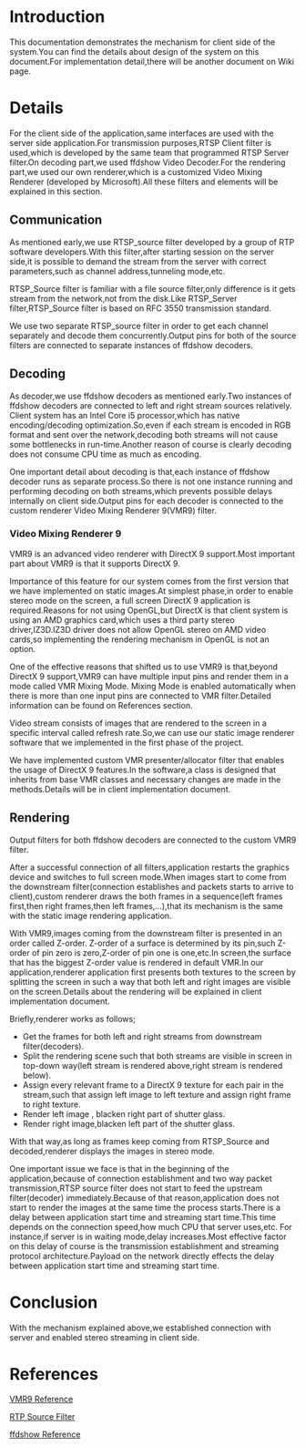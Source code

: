 # Introduction #

This documentation demonstrates the mechanism for client side of the system.You can find the details about design of the system on this document.For implementation detail,there will be another document on Wiki page.




# Details #

For the client side of the application,same interfaces are used with the server side application.For transmission purposes,RTSP Client filter is used,which is developed by the same team that programmed RTSP Server filter.On decoding part,we used ffdshow Video Decoder.For the rendering part,we used our own renderer,which is a customized Video Mixing Renderer (developed by Microsoft).All these filters and elements will be explained in this section.

## Communication ##

As mentioned early,we use RTSP\_source filter developed by a group of RTP software developers.With this filter,after starting session on the server side,it is possible to demand the stream from the server with correct parameters,such as channel address,tunneling mode,etc.

RTSP\_Source filter is familiar with a file source filter,only difference is it gets stream from the network,not from the disk.Like RTSP\_Server filter,RTSP\_Source filter is based on RFC 3550 transmission standard.

We use two separate RTSP\_source filter in order to get each channel separately and decode them concurrently.Output pins for both of the source filters are connected to separate instances of ffdshow decoders.



## Decoding ##

As decoder,we use ffdshow decoders as mentioned early.Two instances of ffdshow decoders are connected to left and right stream sources relatively. Client system has an Intel Core i5 processor,which has native encoding/decoding optimization.So,even if each stream is encoded in RGB format and sent over the network,decoding both streams will not cause some bottlenecks in run-time.Another reason of course is clearly decoding does not consume CPU time as much as encoding.

One important detail about decoding is that,each instance of ffdshow decoder runs as separate process.So there is not one instance running and performing decoding on both streams,which prevents possible delays internally on client side.Output pins for each decoder is connected to the custom renderer Video Mixing Renderer 9(VMR9) filter.

### Video Mixing Renderer 9 ###

VMR9 is an advanced video renderer with DirectX 9 support.Most important part about VMR9 is that it supports DirectX 9.

Importance of this feature for our system comes from the first version that we have implemented on static images.At simplest phase,in order to enable stereo mode on the screen, a full screen DirectX 9 application is required.Reasons for not using OpenGL,but DirectX is that client system is using an AMD graphics card,which uses a third party stereo driver,IZ3D.IZ3D driver does not allow OpenGL stereo on AMD video cards,so implementing the rendering mechanism in OpenGL is not an option.

One of the effective reasons that shifted us to use VMR9 is that,beyond DirectX 9 support,VMR9 can have multiple input pins and render them in a mode called VMR Mixing Mode. Mixing Mode is enabled automatically when there is more than one input pins are connected to VMR filter.Detailed information can be found on References section.

Video stream consists of images that are rendered to the screen in a specific interval called refresh rate.So,we can use our static image renderer software that we implemented in the first phase of the project.

We have implemented custom VMR presenter/allocator filter that enables the usage of DirectX 9 features.In the software,a class is designed that inherits from base VMR classes and necessary changes are made in the methods.Details will be in client implementation document.

## Rendering ##

Output filters for both ffdshow decoders are connected to the custom VMR9 filter.

After a successful connection of all filters,application restarts the graphics device and switches to full screen mode.When images start to come from the downstream filter(connection establishes and packets starts to arrive to client),custom renderer draws the both frames in a sequence(left frames first,then right frames,then left frames,...),that its mechanism is the same with the static image rendering application.


With VMR9,images coming from the downstream filter is presented in an order called Z-order. Z-order of a surface is determined by its pin,such Z-order of pin zero is zero,Z-order of pin one is one,etc.In screen,the surface that has the biggest Z-order value is rendered in default VMR.In our application,renderer application first presents both textures to the screen by splitting the screen in such a way that both left and right images are visible on the screen.Details about the rendering will be explained in client implementation document.

Briefly,renderer works as follows;

  * Get the frames for both left and right streams from downstream filter(decoders).
  * Split the rendering scene such that both streams are visible in screen in top-down way(left stream is rendered above,right stream is rendered below).
  * Assign every relevant frame to a DirectX 9  texture for each pair in the stream,such that assign left image to left texture and assign right frame to right texture.
  * Render left image , blacken right part of shutter glass.
  * Render right image,blacken left part of the shutter glass.

With that way,as long as frames keep coming from RTSP\_Source and decoded,renderer displays the images in stereo mode.

One important issue we face is that in the beginning of the application,because of connection establishment and two way packet transmission,RTSP source filter does not start to feed the upstream filter(decoder) immediately.Because of that reason,application does not start to render the images at the same time the process starts.There is a delay between application start time and streaming start time.This time depends on the connection speed,how much CPU that server uses,etc. For instance,if server is in waiting mode,delay increases.Most effective factor on this delay of course is the transmission establishment and streaming protocol architecture.Payload on the network directly effects the delay between application start time and streaming start time.

# Conclusion #

With the mechanism explained above,we established connection with server and enabled stereo streaming in client side.

# References #

[VMR9 Reference](http://msdn.microsoft.com/en-us/library/windows/desktop/dd407344(v=vs.85).aspx)

[RTP Source Filter](http://rtpstream.com/cgi-bin/mwf/topic_show.pl?tid=9)

[ffdshow Reference](http://ffdshow-tryout.sourceforge.net/)

